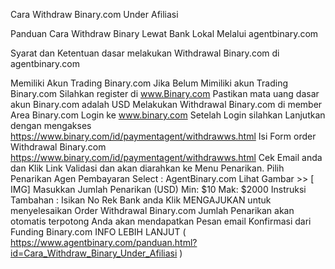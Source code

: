 Cara Withdraw Binary.com Under Afiliasi

Panduan Cara Withdraw Binary Lewat Bank Lokal Melalui agentbinary.com 

Syarat dan Ketentuan dasar melakukan Withdrawal Binary.com di agentbinary.com

Memiliki Akun Trading Binary.com Jika Belum Mimiliki akun Trading Binary.com
Silahkan register di www.Binary.com Pastikan mata uang dasar akun Binary.com adalah USD
Melakukan Withdrawal Binary.com di member Area Binary.com 
Login ke www.binary.com
Setelah Login silahkan Lanjutkan dengan mengakses 
https://www.binary.com/id/paymentagent/withdrawws.html
Isi Form order Withdrawal Binary.com
https://www.binary.com/id/paymentagent/withdrawws.html
Cek Email anda dan Klik Link Validasi dan akan diarahkan ke Menu Penarikan.
Pilih Penarikan Agen Pembayaran Select : AgentBinary.com
Lihat Gambar >>
[​IMG]
Masukkan Jumlah Penarikan (USD) Min: $10 Mak: $2000 
Instruksi Tambahan : Isikan No Rek Bank anda
Klik MENGAJUKAN untuk menyelesaikan Order Withdrawal Binary.com
Jumlah Penarikan akan otomatis terpotong Anda akan mendapatkan Pesan email Konfirmasi dari Funding Binary.com
INFO LEBIH LANJUT ( https://www.agentbinary.com/panduan.html?id=Cara_Withdraw_Binary_Under_Afiliasi )
